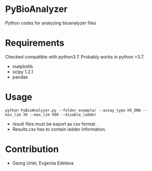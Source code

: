 # PyBioAnalyzer
Python codes for analyzing bioanalyzer files

# Requirements
Checked compatible with python3.7. Probably works in python >3.7.
- matplotlib
- scipy 1.2.1
- pandas

# Usage
```
python PyBioAnalyzer.py --folder example/ --assay_type HS_DNA --min_lim 30 --max_lim 500 --disable_ladder
```
- result files must be export as csv format.
- Results.csv has to contain ladder information.

# Contribution
- Georg Urtel, Evgeniia Edeleva